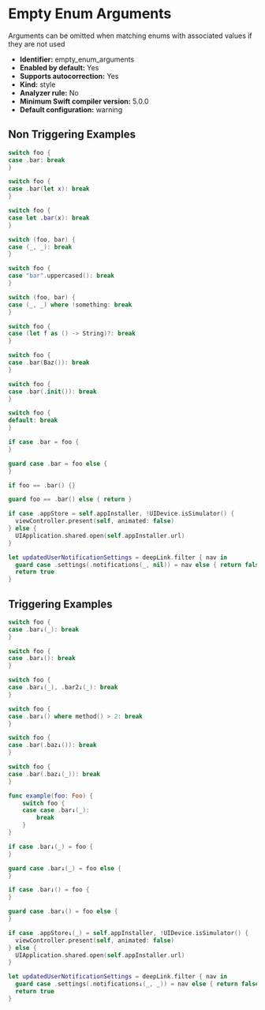 # Empty Enum Arguments

Arguments can be omitted when matching enums with associated values if they are not used

* **Identifier:** empty_enum_arguments
* **Enabled by default:** Yes
* **Supports autocorrection:** Yes
* **Kind:** style
* **Analyzer rule:** No
* **Minimum Swift compiler version:** 5.0.0
* **Default configuration:** warning

## Non Triggering Examples

```swift
switch foo {
case .bar: break
}
```

```swift
switch foo {
case .bar(let x): break
}
```

```swift
switch foo {
case let .bar(x): break
}
```

```swift
switch (foo, bar) {
case (_, _): break
}
```

```swift
switch foo {
case "bar".uppercased(): break
}
```

```swift
switch (foo, bar) {
case (_, _) where !something: break
}
```

```swift
switch foo {
case (let f as () -> String)?: break
}
```

```swift
switch foo {
case .bar(Baz()): break
}
```

```swift
switch foo {
case .bar(.init()): break
}
```

```swift
switch foo {
default: break
}
```

```swift
if case .bar = foo {
}
```

```swift
guard case .bar = foo else {
}
```

```swift
if foo == .bar() {}
```

```swift
guard foo == .bar() else { return }
```

```swift
if case .appStore = self.appInstaller, !UIDevice.isSimulator() {
  viewController.present(self, animated: false)
} else {
  UIApplication.shared.open(self.appInstaller.url)
}
```

```swift
let updatedUserNotificationSettings = deepLink.filter { nav in
  guard case .settings(.notifications(_, nil)) = nav else { return false }
  return true
}
```

## Triggering Examples

```swift
switch foo {
case .bar↓(_): break
}
```

```swift
switch foo {
case .bar↓(): break
}
```

```swift
switch foo {
case .bar↓(_), .bar2↓(_): break
}
```

```swift
switch foo {
case .bar↓() where method() > 2: break
}
```

```swift
switch foo {
case .bar(.baz↓()): break
}
```

```swift
switch foo {
case .bar(.baz↓(_)): break
}
```

```swift
func example(foo: Foo) {
    switch foo {
    case case .bar↓(_):
        break
    }
}
```

```swift
if case .bar↓(_) = foo {
}
```

```swift
guard case .bar↓(_) = foo else {
}
```

```swift
if case .bar↓() = foo {
}
```

```swift
guard case .bar↓() = foo else {
}
```

```swift
if case .appStore↓(_) = self.appInstaller, !UIDevice.isSimulator() {
  viewController.present(self, animated: false)
} else {
  UIApplication.shared.open(self.appInstaller.url)
}
```

```swift
let updatedUserNotificationSettings = deepLink.filter { nav in
  guard case .settings(.notifications↓(_, _)) = nav else { return false }
  return true
}
```